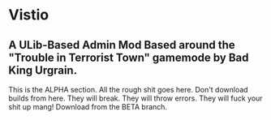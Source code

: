 Vistio
======

A ULib-Based Admin Mod
Based around the "Trouble in Terrorist Town" gamemode by Bad King Urgrain.
------

This is the ALPHA section. All the rough shit goes here. Don't download builds from here.
They will break. They will throw errors. They will fuck your shit up mang! Download from the BETA branch.

